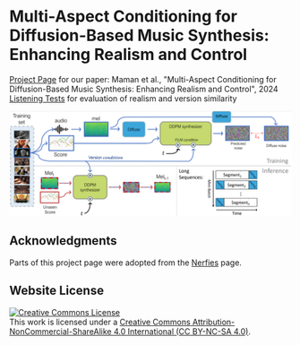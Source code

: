 # Multi-Aspect Conditioning for Diffusion-Based Music Synthesis: Enhancing Realism and Control
[Project Page](https://benadar293.github.io/multi-aspect-conditioning) for our paper: Maman et al., "Multi-Aspect Conditioning for Diffusion-Based Music Synthesis: Enhancing Realism and Control", 2024  
[Listening Tests](https://benadar293.github.io/listening-tests) for evaluation of realism and version similarity

![alt text](static/images/overview_figure.png "Overview")

## Acknowledgments
Parts of this project page were adopted from the [Nerfies](https://nerfies.github.io/) page.

## Website License
<a rel="license" href="https://creativecommons.org/licenses/by-nc-sa/4.0/"><img alt="Creative Commons License" style="border-width:0" src="https://i.creativecommons.org/l/by-nc-sa/4.0/88x31.png" /></a><br />This work is licensed under a <a rel="license" href="http://creativecommons.org/licenses/by-sa/4.0/">Creative Commons Attribution-NonCommercial-ShareAlike 4.0 International (CC BY-NC-SA 4.0)</a>.
